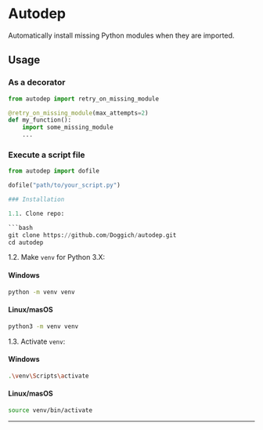 # Autodep

Automatically install missing Python modules when they are imported.

## Usage

### As a decorator

```python
from autodep import retry_on_missing_module

@retry_on_missing_module(max_attempts=2)
def my_function():
    import some_missing_module
    ...
```

### Execute a script file

```python
from autodep import dofile

dofile("path/to/your_script.py")

### Installation

1.1. Clone repo:

```bash
git clone https://github.com/Doggich/autodep.git
cd autodep
```

1.2. Make `venv` for Python 3.X:

#### Windows
```bash
python -m venv venv
```

#### Linux/masOS
```bash
python3 -m venv venv
```

1.3. Activate `venv`:

#### Windows
```bash
.\venv\Scripts\activate
```

#### Linux/masOS
```bash
source venv/bin/activate
```

---